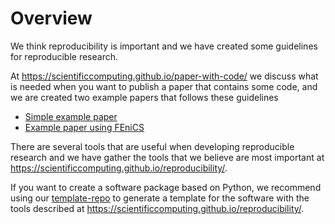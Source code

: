 # Overview

We think reproducibility is important and we have created some guidelines for reproducible research.

At <https://scientificcomputing.github.io/paper-with-code/> we discuss what is needed when you want to publish a paper that contains some code, and we are created two example papers that follows these guidelines

- [Simple example paper](https://scientificcomputing.github.io/example-paper)
- [Example paper using FEniCS](https://scientificcomputing.github.io/example-paper-fenics)


There are several tools that are useful when developing reproducible research and we have gather the tools that we believe are most important at <https://scientificcomputing.github.io/reproducibility/>.

If you want to create a software package based on Python, we recommend using our [template-repo](https://scientificcomputing.github.io/template-repo/) to generate a template for the software with the tools described at <https://scientificcomputing.github.io/reproducibility/>.
